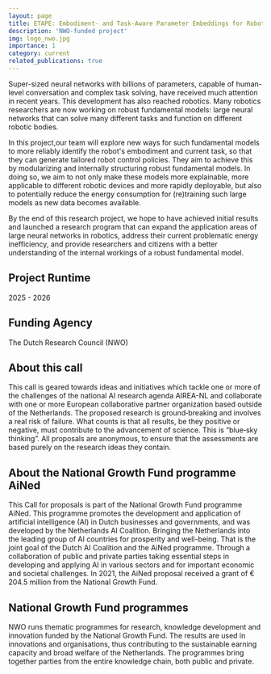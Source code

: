 ```yaml
---
layout: page
title: ETAPE: Embodiment- and Task-Aware Parameter Embeddings for Robotic Foundation Models
description: 'NWO-funded project'
img: logo_nwo.jpg
importance: 1
category: current
related_publications: true
---
```

Super-sized neural networks with billions of parameters, capable of human-level conversation and complex task solving, have received much attention in recent years. This development has also reached robotics. Many robotics researchers are now working on robust fundamental models: large neural networks that can solve many different tasks and function on different robotic bodies.

In this project,our team will explore new ways for such fundamental models to more reliably identify the robot's embodiment and current task, so that they can generate tailored robot control policies. They aim to achieve this by modularizing and internally structuring robust fundamental models. In doing so, we aim to not only make these models more explainable, more applicable to different robotic devices and more rapidly deployable, but also to potentially reduce the energy consumption for (re)training such large models as new data becomes available.

By the end of this research project, we hope to have achieved initial results and launched a research program that can expand the application areas of large neural networks in robotics, address their current problematic energy inefficiency, and provide researchers and citizens with a better understanding of the internal workings of a robust fundamental model.

## Project Runtime
2025 - 2026

## Funding Agency
The Dutch Research Council (NWO)

## About this call
This call is geared towards ideas and initiatives which tackle one or more of the challenges of the national AI research agenda AIREA-NL and collaborate with one or more European collaborative partner organization based outside of the Netherlands. The proposed research is ground‐breaking and involves a real risk of failure. What counts is that all results, be they positive or negative, must contribute to the advancement of science. This is “blue‐sky thinking”. All proposals are anonymous, to ensure that the assessments are based purely on the research ideas they contain.

## About the National Growth Fund programme AiNed </h2>
This Call for proposals is part of the National Growth Fund programme AiNed. This programme promotes the development and application of artificial intelligence (AI) in Dutch businesses and governments, and was developed by the Netherlands AI Coalition. Bringing the Netherlands into the leading group of AI countries for prosperity and well-being. That is the joint goal of the Dutch AI Coalition and the AiNed programme. Through a collaboration of public and private parties taking essential steps in developing and applying AI in various sectors and for important economic and societal challenges. In 2021, the AiNed proposal received a grant of € 204.5 million from the National Growth Fund.

## National Growth Fund programmes </h2>
NWO runs thematic programmes for research, knowledge development and innovation funded by the National Growth Fund. The results are used in innovations and organisations, thus contributing to the sustainable earning capacity and broad welfare of the Netherlands. The programmes bring together parties from the entire knowledge chain, both public and private.
